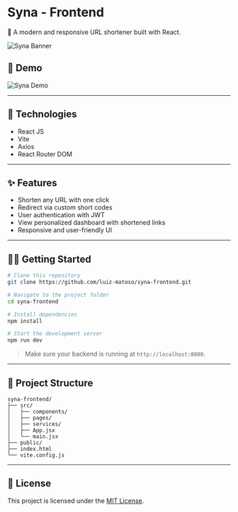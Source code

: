 # Syna - Frontend

🔗 A modern and responsive URL shortener built with React.

![Syna Banner](https://i.ibb.co/6cKpjdNL/logo-For-Readme.png)

## 📸 Demo

![Syna Demo](https://s6.gifyu.com/images/bM5Gl.gif)

---

## 🚀 Technologies

- React JS
- Vite
- Axios
- React Router DOM

---

## ✨ Features

- Shorten any URL with one click
- Redirect via custom short codes
- User authentication with JWT
- View personalized dashboard with shortened links
- Responsive and user-friendly UI

---

## 🧑‍💻 Getting Started

```bash
# Clone this repository
git clone https://github.com/luiz-matoso/syna-frontend.git

# Navigate to the project folder
cd syna-frontend

# Install dependencies
npm install

# Start the development server
npm run dev
```

> Make sure your backend is running at `http://localhost:8080`.

---

## 📁 Project Structure

```
syna-frontend/
├── src/
│   ├── components/
│   ├── pages/
│   ├── services/
│   ├── App.jsx
│   └── main.jsx
├── public/
├── index.html
└── vite.config.js
```

---

## 📄 License

This project is licensed under the [MIT License](LICENSE).